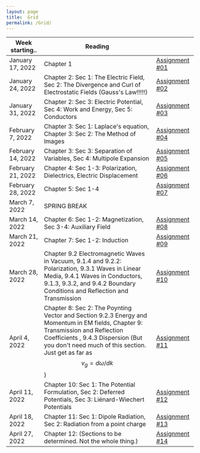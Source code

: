 ```yaml
---
layout: page
title:  Grid
permalink: /Grid/
---
```


|Week starting..   | Reading | |
|------------------|-------------------------------------------------------------------------------------------------------------------------------|---------------------------|
| January 17, 2022 | Chapter 1 | <a href='/PHY309/assignments/hw1' >Assignment \#01 |
| January 24, 2022 | Chapter 2: Sec 1: The Electric Field, Sec 2: The Divergence and Curl of Electrostatic Fields \(Gauss's Law\!\!\!\!\!\)| <a href='/PHY309/assignments/hw2' >Assignment \#02 |
| January 31, 2022 | Chapter 2: Sec 3: Electric Potential, Sec 4: Work and Energy,  Sec 5: Conductors | <a href='/PHY309/assignments/hw3' >Assignment \#03 |
| February 7, 2022 | Chapter 3: Sec 1: Laplace's equation, Chapter 3: Sec 2: The Method of Images | <a href='/PHY309/assignments/hw4' >Assignment \#04 |
| February 14, 2022 | Chapter 3: Sec 3: Separation of Variables, Sec 4: Multipole Expansion        | <a href='/PHY309/assignments/hw5' >Assignment \#05 |
| February 21, 2022 | Chapter 4: Sec 1-3: Polarization, Dielectrics, Electric Displacement | <a href='/PHY309/assignments/hw6' >Assignment \#06 |
| February 28, 2022 | Chapter 5: Sec 1-4 | <a href='/PHY309/assignments/hw7' >Assignment \#07 |
| March 7, 2022     | SPRING BREAK  |  |
| March 14, 2022    | Chapter 6: Sec 1-2: Magnetization, Sec 3-4: Auxiliary Field | <a href='/PHY309/assignments/hw8' >Assignment \#08 |
| March 21, 2022    | Chapter 7: Sec 1\-2: Induction  | <a href='/PHY309/assignments/hw9' >Assignment \#09 |  
| March 28, 2022    | Chapter 9.2 Electromagnetic Waves in Vacuum, 9.1.4 and 9.2.2: Polarization, 9.3.1 Waves in Linear Media, 9.4.1 Waves in Conductors, 9.1.3, 9.3.2, and 9.4.2 Boundary Conditions and Reflection and Transmission  | <a href='/PHY309/assignments/hw10' >Assignment \#10 |   
| April 4, 2022     | Chapter 8: Sec 2: The Poynting Vector and Section 9.2.3 Energy and Momentum in EM fields, Chapter 9: Transmission and Reflection Coefficients ,  9.4.3 Dispersion (But you don't need much of this section.  Just get as far as $$v_g = d\omega/dk$$)       | <a href='/PHY309/assignments/hw11' >Assignment \#11 |
| April 11, 2022    | Chapter 10: Sec 1: The Potential Formulation,  Sec 2: Deferred Potentials,  Sec 3: Liénard-Wiechert Potentials | <a href='/PHY309/assignments/hw12' >Assignment \#12 | 
| April 18, 2022    | Chapter 11: Sec 1: Dipole Radiation, Sec 2: Radiation from a point charge| <a href='/PHY309/assignments/hw13' >Assignment \#13 |  
| April 27, 2022    | Chapter 12: (Sections to be determined.  Not the whole thing.)| <a href='/PHY309/assignments/hw14' >Assignment \#14 |
